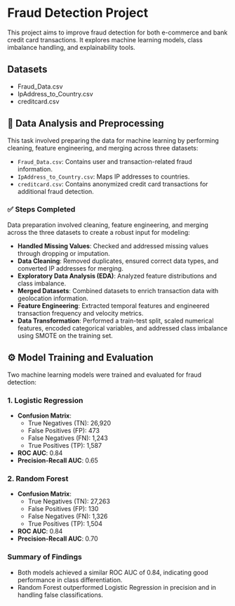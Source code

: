 # Fraud Detection Project

This project aims to improve fraud detection for both e-commerce and bank credit card transactions. It explores machine learning models, class imbalance handling, and explainability tools.

## Datasets
- Fraud_Data.csv
- IpAddress_to_Country.csv
- creditcard.csv


## 🧠 Data Analysis and Preprocessing

This task involved preparing the data for machine learning by performing cleaning, feature engineering, and merging across three datasets:

- `Fraud_Data.csv`: Contains user and transaction-related fraud information.
- `IpAddress_to_Country.csv`: Maps IP addresses to countries.
- `creditcard.csv`: Contains anonymized credit card transactions for additional fraud detection.

### ✅ Steps Completed

Data preparation involved cleaning, feature engineering, and merging across the three datasets to create a robust input for modeling:

- **Handled Missing Values**: Checked and addressed missing values through dropping or imputation.
- **Data Cleaning**: Removed duplicates, ensured correct data types, and converted IP addresses for merging.
- **Exploratory Data Analysis (EDA)**: Analyzed feature distributions and class imbalance.
- **Merged Datasets**: Combined datasets to enrich transaction data with geolocation information.
- **Feature Engineering**: Extracted temporal features and engineered transaction frequency and velocity metrics.
- **Data Transformation**: Performed a train-test split, scaled numerical features, encoded categorical variables, and addressed class imbalance using SMOTE on the training set.


## ⚙️ Model Training and Evaluation

Two machine learning models were trained and evaluated for fraud detection:

### 1. Logistic Regression
- **Confusion Matrix**:
  - True Negatives (TN): 26,920
  - False Positives (FP): 473
  - False Negatives (FN): 1,243
  - True Positives (TP): 1,587
- **ROC AUC**: 0.84
- **Precision-Recall AUC**: 0.65

### 2. Random Forest
- **Confusion Matrix**:
  - True Negatives (TN): 27,263
  - False Positives (FP): 130
  - False Negatives (FN): 1,326
  - True Positives (TP): 1,504
- **ROC AUC**: 0.84
- **Precision-Recall AUC**: 0.70

### Summary of Findings
- Both models achieved a similar ROC AUC of 0.84, indicating good performance in class differentiation.
- Random Forest outperformed Logistic Regression in precision and in handling false classifications.


